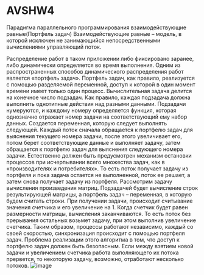 # AVSHW4
Парадигма параллельного программирования взаимодействующие равные(Портфель задач)
Взаимодействующие равные – модель, в которой исключен не занимающийся непосредственными вычислениями управляющий поток.

Распределение работ в таком приложении либо фиксировано заранее, либо динамически определяется во время выполнения. 
Одним из распространенных способов динамического распределения работ является «портфель задач». 
Портфель задач, как правило, реализуется с помощью разделяемой переменной, доступ к которой в один момент времени имеет только один процесс.
Вычислительная задача делится на конечное число подзадач. 
Как правило, каждая подзадача должна выполнить однотипные действия над разными данными. 
Подзадачи нумеруются, и каждому номеру определяется функция, которая однозначно отражает номер задачи на соответствующий ему набор данных. 
Создается переменная, которую следует выполнять следующей. 
Каждый поток сначала обращается к портфелю задач для выяснения текущего номера задачи, после этого увеличивает его, потом берет соответствующие данные и выполняет задачу, затем обращается к портфелю задач для выяснения следующего номера задачи.
Естественно должен быть предусмотрен механизм остановки процессов при исчерпывании всего множества задач, как в «производителях и потребителях».
То есть поток получает задачу из портфеля и пока задача остается не выполненной, поток ее решает, а затем снова получает задачу из портфеля.
Рассмотрим задачу вычисления произведения матриц. 
Подзадачей будет вычисление строк результирующей матрицы, а портфель задач – переменная, в которую будем считать строки. 
При получении задачи, происходит считывание значения счетчика и его увеличение на 1.
Когда счетчик будет равен размерности матрицы, вычисления заканчиваются. 
То есть поток без прерывания остальных возьмет задачу, при этом выполнив увеличение счетчика.
Таким образом, процессы работают независимо, каждый со своей скоростью, синхронизация происходит с помощью портфеля задач.
Проблема реализации этого алгоритма в том, что доступ к портфелю задач должен быть безопасным. 
Если между взятием новой задачи и увеличением счетчика работа выполняющего их потока прервется, то некоторую задачу, возможно, отработают несколько потоков.
![image](https://user-images.githubusercontent.com/71223170/208261769-4c477eb9-4a7d-4f19-8dbc-63ec2d6c14b5.png)
